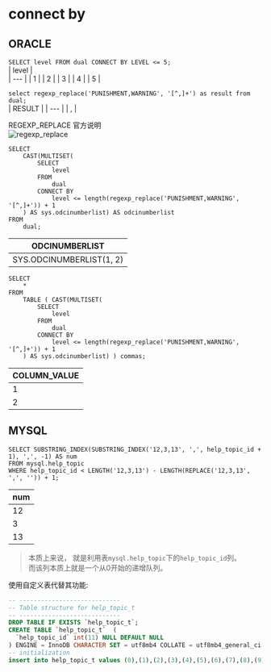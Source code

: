 # connect by  
## ORACLE
``` SELECT level FROM dual CONNECT BY LEVEL <= 5; ```  
| level |  
| --- |
| 1 |
| 2 |
| 3 |
| 4 |
| 5 |  

``` select regexp_replace('PUNISHMENT,WARNING', '[^,]+') as result from dual; ```  
| RESULT |
| --- |
| , |  

REGEXP_REPLACE 官方说明  
![regexp_replace](https://img-blog.csdnimg.cn/20190102102806583.png?x-oss-process=image/watermark,type_ZmFuZ3poZW5naGVpdGk,shadow_10,text_aHR0cHM6Ly9ibG9nLmNzZG4ubmV0L3dlaXhpbl80Mzc2NzAwMg==,size_16,color_FFFFFF,t_70)


``` ORACLE  
SELECT
    CAST(MULTISET(
        SELECT
            level
        FROM
            dual
        CONNECT BY
            level <= length(regexp_replace('PUNISHMENT,WARNING', '[^,]+')) + 1
    ) AS sys.odcinumberlist) AS odcinumberlist
FROM
    dual;
```  
| ODCINUMBERLIST |  
| --- |   
| SYS.ODCINUMBERLIST(1, 2) |    

``` ORACLE  
SELECT
    *
FROM
    TABLE ( CAST(MULTISET(
        SELECT
            level
        FROM
            dual
        CONNECT BY
            level <= length(regexp_replace('PUNISHMENT,WARNING', '[^,]+')) + 1
    ) AS sys.odcinumberlist) ) commas;
```   
| COLUMN_VALUE |  
| --- |
| 1 |
| 2 |  

## MYSQL  
``` MYSQL
SELECT SUBSTRING_INDEX(SUBSTRING_INDEX('12,3,13', ',', help_topic_id + 1), ',', -1) AS num
FROM mysql.help_topic
WHERE help_topic_id < LENGTH('12,3,13') - LENGTH(REPLACE('12,3,13', ',', '')) + 1;
```
| num |
| --- |
| 12 |
| 3 |
| 13 |
> 本质上来说， 就是利用表```mysql.help_topic```下的```help_topic_id```列。  
> 而该列本质上就是一个从0开始的递增队列。   

使用自定义表代替其功能:
``` SQL
-- ----------------------------
-- Table structure for help_topic_t
-- ----------------------------
DROP TABLE IF EXISTS `help_topic_t`;
CREATE TABLE `help_topic_t`  (
  `help_topic_id` int(11) NULL DEFAULT NULL
) ENGINE = InnoDB CHARACTER SET = utf8mb4 COLLATE = utf8mb4_general_ci COMMENT = '特殊功能支援表' ROW_FORMAT = DYNAMIC;
-- initialization
insert into help_topic_t values (0),(1),(2),(3),(4),(5),(6),(7),(8),(9),(10),(11),(12),(13),(14),(15),(16),(17),(18),(19),(20),(21),(22),(23),(24),(25),(26),(27),(28),(29),(30),(31),(32),(33),(34),(35),(36),(37),(38),(39),(40),(41),(42),(43),(44),(45),(46),(47),(48),(49),(50),(51),(52),(53),(54),(55),(56),(57),(58),(59),(60),(61),(62),(63),(64),(65),(66),(67),(68),(69),(70),(71),(72),(73),(74),(75),(76),(77),(78),(79),(80),(81),(82),(83),(84),(85),(86),(87),(88),(89),(90),(91),(92),(93),(94),(95),(96),(97),(98),(99),(100),(101),(102),(103),(104),(105),(106),(107),(108),(109),(110),(111),(112),(113),(114),(115),(116),(117),(118),(119),(120),(121),(122),(123),(124),(125),(126),(127),(128),(129),(130),(131),(132),(133),(134),(135),(136),(137),(138),(139),(140),(141),(142),(143),(144),(145),(146),(147),(148),(149),(150),(151),(152),(153),(154),(155),(156),(157),(158),(159),(160),(161),(162),(163),(164),(165),(166),(167),(168),(169),(170),(171),(172),(173),(174),(175),(176),(177),(178),(179),(180),(181),(182),(183),(184),(185),(186),(187),(188),(189),(190),(191),(192),(193),(194),(195),(196),(197),(198),(199),(200),(201),(202),(203),(204),(205),(206),(207),(208),(209),(210),(211),(212),(213),(214),(215),(216),(217),(218),(219);
```
